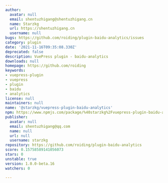 ```yaml
---
author:
  avatar: null
  email: shentuzhigang@shentuzhigang.cn
  name: Starzkg
  url: https://shentuzhigang.cn
  username: null
bugs: https://github.com/roiding/plugin-baidu-analytics/issues
category: plugin
date: '2021-11-16T09:35:08.330Z'
deprecated: false
description: VuePress plugin - baidu-analytics
downloads: null
homepage: https://github.com/roiding
keywords:
- vuepress-plugin
- vuepress
- plugin
- baidu
- analytics
license: null
maintainers: null
name: '@starzkg/vuepress-plugin-baidu-analytics'
npm: https://www.npmjs.com/package/%40starzkg%2Fvuepress-plugin-baidu-analytics
publisher:
  avatar: null
  email: shentuzhigang@qq.com
  name: null
  url: null
  username: starzkg
repository: https://github.com/roiding/plugin-baidu-analytics
score: 0.15758589141056073
stars: 0
unstable: true
version: 1.0.0-beta.16
watchers: 0

---
```


